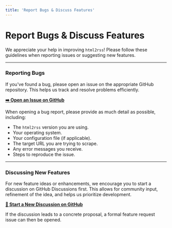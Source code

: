 ```yaml
---
title: 'Report Bugs & Discuss Features'
---
```


# Report Bugs & Discuss Features

We appreciate your help in improving `html2rss`! Please follow these guidelines when reporting issues or suggesting new features.

---

### Reporting Bugs

If you've found a bug, please open an issue on the appropriate GitHub repository. This helps us track and resolve problems efficiently.

[**➡️ Open an Issue on GitHub**](https://github.com/html2rss/html2rss/issues)

When opening a bug report, please provide as much detail as possible, including:

- The `html2rss` version you are using.
- Your operating system.
- Your configuration file (if applicable).
- The target URL you are trying to scrape.
- Any error messages you receive.
- Steps to reproduce the issue.

---

### Discussing New Features

For new feature ideas or enhancements, we encourage you to start a discussion on GitHub Discussions first. This allows for community input, refinement of the idea, and helps us prioritize development.

[**💬 Start a New Discussion on GitHub**](https://github.com/orgs/html2rss/discussions)

If the discussion leads to a concrete proposal, a formal feature request issue can then be opened.
